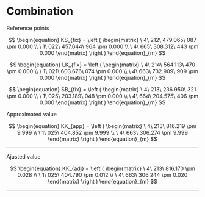 # Combination

Reference points

$$
\begin{equation}
KS_{fix} = 
  \left (
  \begin{matrix}
    \ 4\ 212\ 479.065\ 087 \pm 0.000 \\
    \ 1\ 022\ 457.644\ 964 \pm 0.000 \\
    \ 4\ 665\ 308.312\ 443 \pm 0.000
  \end{matrix}
  \right )
\end{equation}_{m}
$$

$$
\begin{equation}
LK_{fix} = 
  \left (
  \begin{matrix}
    \ 4\ 214\ 564.113\ 470 \pm 0.000 \\
    \ 1\ 021\ 603.676\ 074 \pm 0.000 \\
    \ 4\ 663\ 732.909\ 909 \pm 0.000
  \end{matrix}
  \right )
\end{equation}_{m}
$$

$$
\begin{equation}
SB_{fix} = 
  \left (
  \begin{matrix}
    \ 4\ 213\ 236.950\ 321 \pm 0.000 \\
    \ 1\ 025\ 203.189\ 048 \pm 0.000 \\
    \ 4\ 664\ 204.575\ 406 \pm 0.000
  \end{matrix}
  \right )
\end{equation}_{m}
$$


Approximated value

$$
\begin{equation}
KK_{app} = 
  \left (
  \begin{matrix}
    \ 4\ 213\ 816.219 \pm 9.999 \\
    \ 1\ 025\ 404.852 \pm 9.999 \\
    \ 4\ 663\ 306.274 \pm 9.999
  \end{matrix}
  \right )
\end{equation}_{m}
$$

---

Ajusted value

$$
\begin{equation}
KK_{adj} = 
  \left (
  \begin{matrix}
    \ 4\ 213\ 816.170 \pm 0.028 \\
    \ 1\ 025\ 404.790 \pm 0.012 \\
    \ 4\ 663\ 306.244 \pm 0.020
  \end{matrix}
  \right )
\end{equation}_{m}
$$

---
